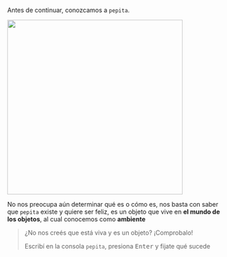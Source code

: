 Antes de continuar, conozcamos a `pepita`. 

<img width="400" src="https://upload.wikimedia.org/wikipedia/commons/thumb/2/24/Landsvale.jpg/1024px-Landsvale.jpg" />

No nos preocupa aún determinar qué es o cómo es, nos basta con saber que `pepita` existe y quiere ser feliz, es un objeto que vive en **el mundo de los objetos**, al cual conocemos como **ambiente**

> ¿No nos creés que está viva y es un objeto? ¡Comprobalo!
> 
> Escribí en la consola `pepita`, presiona <kbd>Enter</kbd> y fijate qué sucede